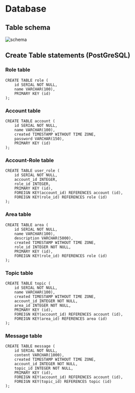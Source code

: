 # Database

## Table schema

![schema](https://github.com/Rsl1122/Forum-Aurum/blob/master/documentation/drawio/img/Schema-v3.2.png?raw=true)

## Create Table statements (PostGreSQL)

### Role table
```
CREATE TABLE role (
 	id SERIAL NOT NULL, 
 	name VARCHAR(100), 
 	PRIMARY KEY (id)
);
```
### Account table
```
CREATE TABLE account (
 	id SERIAL NOT NULL, 
 	name VARCHAR(100), 
 	created TIMESTAMP WITHOUT TIME ZONE, 
 	password VARCHAR(150), 
 	PRIMARY KEY (id)
);
```
### Account-Role table
```
CREATE TABLE user_role (
 	id SERIAL NOT NULL, 
 	account_id INTEGER, 
 	role_id INTEGER, 
 	PRIMARY KEY (id), 
 	FOREIGN KEY(account_id) REFERENCES account (id), 
 	FOREIGN KEY(role_id) REFERENCES role (id)
);
```
### Area table
```
CREATE TABLE area (
 	id SERIAL NOT NULL, 
 	name VARCHAR(100), 
 	description VARCHAR(5000), 
 	created TIMESTAMP WITHOUT TIME ZONE, 
 	role_id INTEGER NOT NULL, 
 	PRIMARY KEY (id), 
 	FOREIGN KEY(role_id) REFERENCES role (id)
);
```
### Topic table
```
CREATE TABLE topic (
 	id SERIAL NOT NULL, 
 	name VARCHAR(100), 
 	created TIMESTAMP WITHOUT TIME ZONE, 
 	account_id INTEGER NOT NULL, 
 	area_id INTEGER NOT NULL, 
 	PRIMARY KEY (id), 
 	FOREIGN KEY(account_id) REFERENCES account (id), 
 	FOREIGN KEY(area_id) REFERENCES area (id)
);
```
### Message table
```
CREATE TABLE message (
 	id SERIAL NOT NULL, 
 	content VARCHAR(1000), 
 	created TIMESTAMP WITHOUT TIME ZONE, 
 	account_id INTEGER NOT NULL, 
 	topic_id INTEGER NOT NULL, 
 	PRIMARY KEY (id), 
 	FOREIGN KEY(account_id) REFERENCES account (id), 
 	FOREIGN KEY(topic_id) REFERENCES topic (id)
);
```
